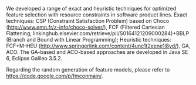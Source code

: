 We developed a range of exact and heuristic techniques for optimized feature selection with resource constraints in software product lines.
Exact techniques: CSP (Constraint Satisfaction Problem) based on Choco (http://www.emn.fr/z-info/choco-solver/), FCF (Filtered Cartesian Flattening, linkinghub.elsevier.com/retrieve/pii/S0164121209000284)+BBLP (Branch and Bound with Linear Programming);
Heuristic techniques: FCF+M-HEU (http://www.springerlink.com/content/4unc1t2eene1l8yd/), GA, ACO.
The GA-based and ACO-based approaches are developed in Java SE 6, Eclipse Galileo 3.5.2.

Regarding the random generation of feature models, please refer to https://code.google.com/p/fmconmain/.
